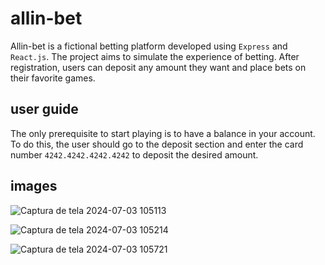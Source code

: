 # allin-bet

Allin-bet is a fictional betting platform developed using `Express` and `React.js`. The project aims to simulate the experience of betting. After registration, users can deposit any amount they want and place bets on their favorite games.

## user guide

The only prerequisite to start playing is to have a balance in your account. To do this, the user should go to the deposit section and enter the card number `4242.4242.4242.4242` to deposit the desired amount.

## images

![Captura de tela 2024-07-03 105113](https://github.com/viniscrv/allin-bet/assets/80614001/fbc913a2-4861-4b9b-a3bf-8807d1d91618)


![Captura de tela 2024-07-03 105214](https://github.com/viniscrv/allin-bet/assets/80614001/de6ceee9-a231-41fe-9234-f2d98f6119ba)


![Captura de tela 2024-07-03 105721](https://github.com/viniscrv/allin-bet/assets/80614001/fe66e76c-8a0f-413d-bbd1-bdaa5b23d693)
